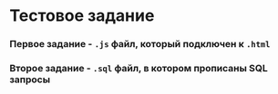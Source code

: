 # Тестовое задание

### Первое задание - `.js` файл, который подключен к `.html`
### Второе задание - `.sql` файл, в котором прописаны SQL запросы
